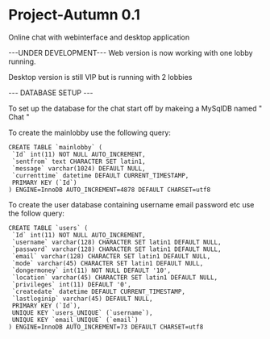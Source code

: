 # Project-Autumn 0.1
Online chat with webinterface and desktop application

---UNDER DEVELOPMENT---
Web version is now working with one lobby running.

Desktop version is still VIP but is running with 2 lobbies



--- DATABASE SETUP ---

To set up the database for the chat start off by makeing a MySqlDB named " Chat "

To create the mainlobby use the following query:

``` MYSQL
CREATE TABLE `mainlobby` (
 `Id` int(11) NOT NULL AUTO_INCREMENT,
 `sentfrom` text CHARACTER SET latin1,
 `message` varchar(1024) DEFAULT NULL,
 `currenttime` datetime DEFAULT CURRENT_TIMESTAMP,
 PRIMARY KEY (`Id`)
) ENGINE=InnoDB AUTO_INCREMENT=4878 DEFAULT CHARSET=utf8
```


To create the user database containing username email password etc use the follow query:

``` MYSQL
CREATE TABLE `users` (
 `Id` int(11) NOT NULL AUTO_INCREMENT,
 `username` varchar(128) CHARACTER SET latin1 DEFAULT NULL,
 `password` varchar(128) CHARACTER SET latin1 DEFAULT NULL,
 `email` varchar(128) CHARACTER SET latin1 DEFAULT NULL,
 `mode` varchar(45) CHARACTER SET latin1 DEFAULT NULL,
 `dongermoney` int(11) NOT NULL DEFAULT '10',
 `location` varchar(45) CHARACTER SET latin1 DEFAULT NULL,
 `privileges` int(11) DEFAULT '0',
 `createdate` datetime DEFAULT CURRENT_TIMESTAMP,
 `lastloginip` varchar(45) DEFAULT NULL,
 PRIMARY KEY (`Id`),
 UNIQUE KEY `users_UNIQUE` (`username`),
 UNIQUE KEY `email_UNIQUE` (`email`)
) ENGINE=InnoDB AUTO_INCREMENT=73 DEFAULT CHARSET=utf8
```
